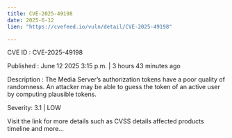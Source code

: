 ```yaml
---
title: CVE-2025-49198
date: 2025-6-12
lien: "https://cvefeed.io/vuln/detail/CVE-2025-49198"

---
```


CVE ID : CVE-2025-49198

Published :  June 12
2025
3:15 p.m. | 3 hours
43 minutes ago

Description : The Media Server’s authorization tokens have a poor quality of randomness. An attacker may be able to guess the token of an active user by computing plausible tokens.

Severity: 3.1 | LOW

Visit the link for more details
such as CVSS details
affected products
timeline
and more...
